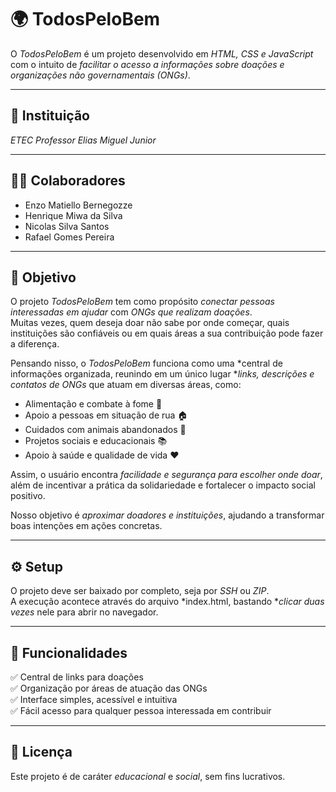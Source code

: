 # 🌍 TodosPeloBem  

O *TodosPeloBem* é um projeto desenvolvido em *HTML, CSS e JavaScript* com o intuito de *facilitar o acesso a informações sobre doações e organizações não governamentais (ONGs)*.  

---

## 🏫 Instituição  

*ETEC Professor Elias Miguel Junior*  

---

## 👨‍💻 Colaboradores  

- Enzo Matiello Bernegozze  
- Henrique Miwa da Silva  
- Nicolas Silva Santos  
- Rafael Gomes Pereira  

---

## 🎯 Objetivo  

O projeto *TodosPeloBem* tem como propósito *conectar pessoas interessadas em ajudar* com *ONGs que realizam doações*.  
Muitas vezes, quem deseja doar não sabe por onde começar, quais instituições são confiáveis ou em quais áreas a sua contribuição pode fazer a diferença.  

Pensando nisso, o *TodosPeloBem* funciona como uma *central de informações organizada, reunindo em um único lugar **links, descrições e contatos de ONGs* que atuam em diversas áreas, como:  

- Alimentação e combate à fome 🍞  
- Apoio a pessoas em situação de rua 🏠  
- Cuidados com animais abandonados 🐾  
- Projetos sociais e educacionais 📚  
- Apoio à saúde e qualidade de vida ❤️  

Assim, o usuário encontra *facilidade e segurança para escolher onde doar*, além de incentivar a prática da solidariedade e fortalecer o impacto social positivo.  

Nosso objetivo é *aproximar doadores e instituições*, ajudando a transformar boas intenções em ações concretas.  

---

## ⚙️ Setup  

O projeto deve ser baixado por completo, seja por *SSH* ou *ZIP*.  
A execução acontece através do arquivo *index.html, bastando **clicar duas vezes* nele para abrir no navegador.  

---

## 📌 Funcionalidades  

✅ Central de links para doações  
✅ Organização por áreas de atuação das ONGs  
✅ Interface simples, acessível e intuitiva  
✅ Fácil acesso para qualquer pessoa interessada em contribuir  

---

## 📄 Licença  

Este projeto é de caráter *educacional* e *social*, sem fins lucrativos.